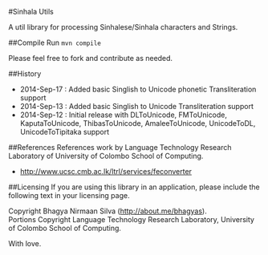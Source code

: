 #Sinhala Utils

A util library for processing Sinhalese/Sinhala characters and Strings.

##Compile
Run `mvn compile`

Please feel free to fork and contribute as needed.

##History
- 2014-Sep-17 : Added basic Singlish to Unicode phonetic Transliteration support
- 2014-Sep-13 : Added basic Singlish to Unicode Transliteration support
- 2014-Sep-12 : Initial release with DLToUnicode, FMToUnicode, KaputaToUnicode, ThibasToUnicode, AmaleeToUnicode, UnicodeToDL, UnicodeToTipitaka support


##References
References work by Language Technology Research Laboratory of University of Colombo School of Computing.

- http://www.ucsc.cmb.ac.lk/ltrl/services/feconverter

##Licensing
If you are using this library in an application, please include the following text in your licensing page.

Copyright Bhagya Nirmaan Silva (http://about.me/bhagyas).  
Portions Copyright Language Technology Research Laboratory, University of Colombo School of Computing.

With love.